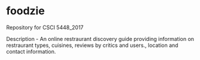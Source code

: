 # foodzie
Repository for CSCI 5448_2017

Description - An online restraurant discovery guide providing information on restraurant types, cuisines, reviews by critics and users., location and contact information.
